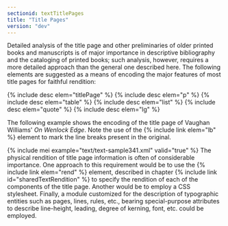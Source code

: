 ```yaml
---
sectionid: textTitlePages
title: "Title Pages"
version: "dev"
---
```


Detailed analysis of the title page and other preliminaries of older printed books
and
manuscripts is of major importance in descriptive bibliography and the cataloging
of printed
books; such analysis, however, requires a more detailed approach than the general
one
described here. The following elements are suggested as a means of encoding the major
features of most title pages for faithful rendition:



{% include desc elem="titlePage" %}
{% include desc elem="p" %}
{% include desc elem="table" %}
{% include desc elem="list" %}
{% include desc elem="quote" %}
{% include desc elem="lg" %}




The following example shows the encoding of the title page of Vaughan Williams' *On
Wenlock Edge*. Note the use of the {% include link elem="lb" %} element to mark the
line breaks present in the original.

{% include mei example="text/text-sample341.xml" valid="true" %}
The physical rendition of title page information is often of considerable importance.
One
approach to this requirement would be to use the {% include link elem="rend" %} element,
described in chapter {% include link id="sharedTextRendition" %} to specify the rendition of each
of the components of the title page. Another would be to employ a CSS stylesheet.
Finally, a
module customized for the description of typographic entities such as pages, lines,
rules,
etc., bearing special-purpose attributes to describe line-height, leading, degree
of
kerning, font, etc. could be employed.

